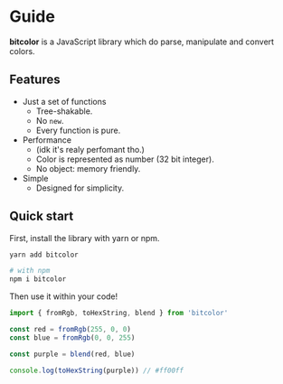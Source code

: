 # Guide

**bitcolor** is a JavaScript library which do parse, manipulate and convert colors.

## Features

- Just a set of functions
  - Tree-shakable.
  - No `new`.
  - Every function is pure.
- Performance
  - (idk it's realy perfomant tho.)
  - Color is represented as number (32 bit integer).
  - No object: memory friendly.
- Simple
  - Designed for simplicity.

## Quick start

First, install the library with yarn or npm.

```sh
yarn add bitcolor

# with npm
npm i bitcolor
```

Then use it within your code!

```js
import { fromRgb, toHexString, blend } from 'bitcolor'

const red = fromRgb(255, 0, 0)
const blue = fromRgb(0, 0, 255)

const purple = blend(red, blue)

console.log(toHexString(purple)) // #ff00ff
```

